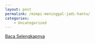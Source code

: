```yaml
---
layout: post
permalink: /mimpi-meninggal-jadi-hantu/
categories:
    - Uncategorized
---
```


[Baca Selengkapnya](/07)